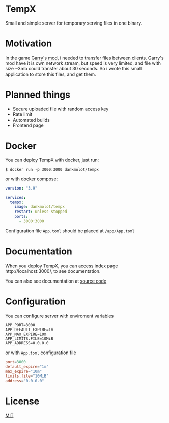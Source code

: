 # TempX
Small and simple server for temporary serving files in one binary.

# Motivation
In the game [Garry's mod](https://store.steampowered.com/app/4000/), i needed to transfer files between clients. 
Garry's mod have it is own network stream, but speed is very limited, and file with size ~3mb could transfer about 30 seconds. 
So i wrote this small application to store this files, and get them.

# Planned things
* Secure uploaded file with random access key
* Rate limit
* Automated builds
* Frontend page

# Docker
You can deploy TempX with docker, just run:
```shell
$ docker run -p 3000:3000 dankmolot/tempx
```

or with docker compose:
```yml
version: "3.9"

services:
  tempx:
    image: dankmolot/tempx
    restart: unless-stopped
    ports:
      - 3000:3000
```

Configuration file `App.toml` should be placed at `/app/App.toml`

# Documentation
When you deploy TempX, you can access index page http://localhost:3000/, to see documentation.

You can also see documentation at [source code](src/main.rs#L26)

# Configuration
You can configure server with enviroment variables
```shell
APP_PORT=3000
APP_DEFAULT_EXPIRE=1m
APP_MAX_EXPIRE=10m
APP_LIMITS.FILE=10MiB
APP_ADDRESS=0.0.0.0
```

or with `App.toml` configuration file
```toml
port=3000
default_expire="1m"
max_expire="10m"
limits.file="10MiB"
address="0.0.0.0"
```

# License
[MIT](LICENSE)